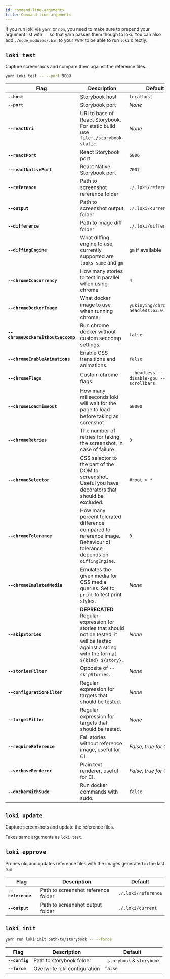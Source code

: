 ```yaml
---
id: command-line-arguments
title: Command line arguments
---
```


If you run loki via `yarn` or `npm`, you need to make sure to prepend your argument list with `--` so that yarn passes them though to loki. You can also add `./node_modules/.bin` to your `PATH` to be able to run `loki` directly.

## `loki test`

Capture screenshots and compare them against the reference files.

```bash
yarn loki test -- --port 9009
```

| Flag                               | Description                                                                                                                                     | Default                                      |
| ---------------------------------- | ----------------------------------------------------------------------------------------------------------------------------------------------- | -------------------------------------------- |
| **`--host`**                       | Storybook host                                                                                                                                  | `localhost`                                  |
| **`--port`**                       | Storybook port                                                                                                                                  | _None_                                       |
| **`--reactUri`**                   | URI to base of React Storybook. For static build use `file:./storybook-static`.                                                                 | _None_                                       |
| **`--reactPort`**                  | React Storybook port                                                                                                                            | `6006`                                       |
| **`--reactNativePort`**            | React Native Storybook port                                                                                                                     | `7007`                                       |
| **`--reference`**                  | Path to screenshot reference folder                                                                                                             | `./.loki/reference`                          |
| **`--output`**                     | Path to screenshot output folder                                                                                                                | `./.loki/current`                            |
| **`--difference`**                 | Path to image diff folder                                                                                                                       | `./.loki/difference`                         |
| **`--diffingEngine`**              | What diffing engine to use, currently supported are `looks-same` and `gm`                                                                       | `gm` if available                            |
| **`--chromeConcurrency`**          | How many stories to test in parallel when using chrome                                                                                          | `4`                                          |
| **`--chromeDockerImage`**          | What docker image to use when running chrome                                                                                                    | `yukinying/chrome-headless:63.0.3230.2`      |
| **`--chromeDockerWithoutSeccomp`** | Run chrome docker without custom seccomp settings.                                                                                              | `false`                                      |
| **`--chromeEnableAnimations`**     | Enable CSS transitions and animations.                                                                                                          | `false`                                      |
| **`--chromeFlags`**                | Custom chrome flags.                                                                                                                            | `--headless --disable-gpu --hide-scrollbars` |
| **`--chromeLoadTimeout`**          | How many miliseconds loki will wait for the page to load before taking as screnshot.                                                            | `60000`                                      |
| **`--chromeRetries`**              | The number of retries for taking the screenshot, in case of failure.                                                                            | `0`                                          |
| **`--chromeSelector`**             | CSS selector to the part of the DOM to screenshot. Useful you have decorators that should be excluded.                                          | `#root > *`                                  |
| **`--chromeTolerance`**            | How many percent tolerated difference compared to reference image. Behaviour of tolerance depends on `diffingEngine`.                           | `0`                                          |
| **`--chromeEmulatedMedia`**        | Emulates the given media for CSS media queries. Set to `print` to test print styles.                                                            | _None_                                       |
| **`--skipStories`**                | **DEPRECATED** Regular expression for stories that should not be tested, it will be tested against a string with the format `${kind} ${story}`. | _None_                                       |
| **`--storiesFilter`**              | Opposite of `--skipStories`.                                                                                                                    | _None_                                       |
| **`--configurationFilter`**        | Regular expression for targets that should be tested.                                                                                           | _None_                                       |
| **`--targetFilter`**               | Regular expression for targets that should be tested.                                                                                           | _None_                                       |
| **`--requireReference`**           | Fail stories without reference image, useful for CI.                                                                                            | _False, true for CI_                         |
| **`--verboseRenderer`**            | Plain text renderer, useful for CI.                                                                                                             | _False, true for CI_                         |
| **`--dockerWithSudo`**             | Run docker commands with sudo.                                                                                                                  | `false`                                      |

## `loki update`

Capture screenshots and update the reference files.

Takes same arguments as `loki test`.

## `loki approve`

Prunes old and updates reference files with the images generated in the last run.

| Flag              | Description                         | Default             |
| ----------------- | ----------------------------------- | ------------------- |
| **`--reference`** | Path to screenshot reference folder | `./.loki/reference` |
| **`--output`**    | Path to screenshot output folder    | `./.loki/current`   |

## `loki init`

```bash
yarn run loki init path/to/storybook -- --force
```

| Flag           | Description                  | Default                    |
| -------------- | ---------------------------- | -------------------------- |
| **`--config`** | Path to storybook folder     | `.storybook` & `storybook` |
| **`--force`**  | Overwrite loki configuration | `false`                    |

